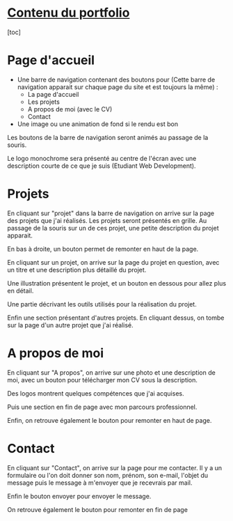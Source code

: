 # <u>Contenu du portfolio</u>

[toc]

# Page d'accueil

- Une barre de navigation contenant des boutons pour (Cette barre de navigation apparait sur chaque page du site et est toujours la même) : 
    - La page d'accueil
    - Les projets
    - A propos de moi (avec le CV)
    - Contact
- Une image ou une animation de fond si le rendu est bon

Les boutons de la barre de navigation seront animés au passage de la souris.

Le logo monochrome sera présenté au centre de l'écran avec une description courte de ce que je suis (Etudiant Web Development).



# Projets

En cliquant sur "projet" dans la barre de navigation on arrive sur la page des projets que j'ai réalisés. Les projets seront présentés en grille. Au passage de la souris sur un de ces projet, une petite description du projet apparait.

En bas à droite, un bouton permet de remonter en haut de la page.

En cliquant sur un projet, on arrive sur la page du projet en question, avec un titre et une description plus détaillé du projet.

Une illustration présentent le projet, et un bouton en dessous pour allez plus en détail.

Une partie décrivant les outils utilisés pour la réalisation du projet.

Enfin une section présentant d'autres projets. En cliquant dessus, on tombe sur la page d'un autre projet que j'ai réalisé.



# A propos de moi

En cliquant sur "A propos", on arrive sur une photo et une description de moi, avec un bouton pour télécharger mon CV sous la description.

Des logos montrent quelques compétences que j'ai acquises.

Puis une section en fin de page avec mon parcours professionnel.

Enfin, on retrouve également le bouton pour remonter en haut de page.



# Contact

En cliquant sur "Contact", on arrive sur la page pour me contacter. Il y a un formulaire ou l'on doit donner son nom, prénom, son e-mail, l'objet du message puis le message à m'envoyer que je recevrais par mail.

Enfin le bouton envoyer pour envoyer le message.

On retrouve également le bouton pour remonter en fin de page